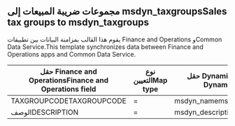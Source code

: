 ## <a name="sales-tax-groups-to-msdyn_taxgroups"></a><span data-ttu-id="79f79-101">مجموعات ضريبة المبيعات إلى msdyn_taxgroups</span><span class="sxs-lookup"><span data-stu-id="79f79-101">Sales tax groups to msdyn_taxgroups</span></span>

<span data-ttu-id="79f79-102">يقوم هذا القالب بمزامنة البيانات بين تطبيقات Finance and Operations وCommon Data Service.</span><span class="sxs-lookup"><span data-stu-id="79f79-102">This template synchronizes data between Finance and Operations apps and Common Data Service.</span></span>

<span data-ttu-id="79f79-103">حقل Finance and Operations</span><span class="sxs-lookup"><span data-stu-id="79f79-103">Finance and Operations field</span></span> | <span data-ttu-id="79f79-104">نوع التعيين</span><span class="sxs-lookup"><span data-stu-id="79f79-104">Map type</span></span> | <span data-ttu-id="79f79-105">حقل Dynamics 365 الآخر</span><span class="sxs-lookup"><span data-stu-id="79f79-105">Other Dynamics 365 field</span></span> | <span data-ttu-id="79f79-106">القيمة الافتراضية</span><span class="sxs-lookup"><span data-stu-id="79f79-106">Default value</span></span>
---|---|---|---
<span data-ttu-id="79f79-107">TAXGROUPCODE</span><span class="sxs-lookup"><span data-stu-id="79f79-107">TAXGROUPCODE</span></span> | = | <span data-ttu-id="79f79-108">msdyn_name</span><span class="sxs-lookup"><span data-stu-id="79f79-108">msdyn_name</span></span> | 
<span data-ttu-id="79f79-109">الوصف</span><span class="sxs-lookup"><span data-stu-id="79f79-109">DESCRIPTION</span></span> | = | <span data-ttu-id="79f79-110">msdyn_description</span><span class="sxs-lookup"><span data-stu-id="79f79-110">msdyn_description</span></span> | 
